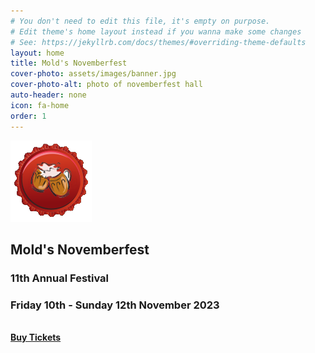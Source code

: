 ```yaml
---
# You don't need to edit this file, it's empty on purpose.
# Edit theme's home layout instead if you wanna make some changes
# See: https://jekyllrb.com/docs/themes/#overriding-theme-defaults
layout: home
title: Mold's Novemberfest
cover-photo: assets/images/banner.jpg
cover-photo-alt: photo of novemberfest hall
auto-header: none
icon: fa-home
order: 1
---
```

<strong>
	<img src="assets/images/avatar.png"/>
	<h2>Mold's Novemberfest</h2>
	<h3>11th Annual Festival</h3>
	<h3>Friday 10th - Sunday 12th November 2023</h3>
	<br />
	<a href="https://pretix.eu/moldnovemberfest/11th/" class="button scrolly">Buy Tickets</a>
</strong>
